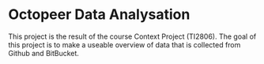 # Octopeer Data Analysation

This project is the result of the course Context Project (TI2806). The goal of this project is to make a useable overview of data that is collected from Github and BitBucket.
